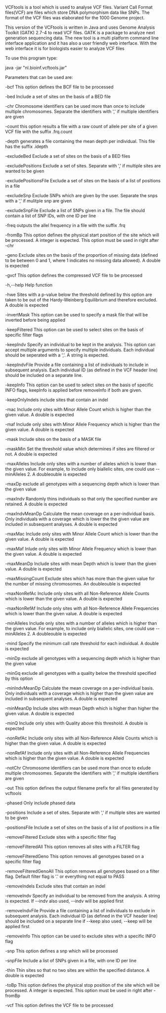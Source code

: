 VCFtools is a tool which is used to analyse VCF files. Variant Call Format files(VCF) are files which
store DNA polymorphism data like SNPs. The format of the VCF files was elaborated for the 1000
Genome project. 

This version of the VCFtools is written in Java and uses Genome Analysis Toolkit (GATK) 2.7-4 to read VCF files. GATK is a package to analyze next generation sequencing data. The new tool is a multi platform command line interface application and it has also a user friendly web interface. With the web interface it is for biologists easier to analyze VCF files

To use this program type:

java -jar "nl.bioinf.vcftools.jar" 

Parameters that can be used are:

 -bcf <arg>                    This option defines the BCF file to be
                               processed
                               
 -bed <arg>                    Include a set of sites on the basis of a
                               BED file
                               
 -chr <arg>                    Chromosome identifiers can be used more
                               than once to include multiple chromosomes.
                               Separate the identifiers with ',' if
                               multiple identifiers are given
                               
 -count                        this option results a file with a raw count
                               of allele per site of a given VCF file with
                               the suffix .frq.count
                               
 -depth                        generates a file containing the mean depth
                               per individual. This file has the suffix
                               .idepth
                               
 -excludeBed <arg>             Exclude a set of sites on the basis of a
                               BED files
                               
 -excludePositions <arg>       Exclude a set of sites. Separate with ','
                               if multiple sites are wanted to be given
                               
 -excludePositionsFile <arg>   Exclude a set of sites on the basis of a
                               list of positions in a file
                               
 -excludeSnp <arg>             Exclude SNPs which are given by the user.
                               Separate the snps with a ',' if mulitple
                               snp are given
                               
 -excludeSnpFile <arg>         Exclude a list of SNPs given in a file. The
                               file should contain a list of SNP IDs, with
                               one ID per line
                               
 -freq                         outputs the allel frequency in a file with
                               the suffix .frq
                               
 -fromBp <arg>                 This option defines the physical start
                               position of the site which will be
                               processed. A integer is expected. This
                               option must be used in right after -chr
                               
 -geno <arg>                   Exclude sites on the basis of the
                               proportion of missing data (defined to be
                               between 0 and 1, where 1 indicates no
                               missing data allowed). A double is expected
                               
 -gvcf <arg>                   This option defines the compressed VCF file
                               to be processed
                               
 -h,--help                     Help function
 
 -hwe <arg>                    Sites with a p-value below the threshold
                               defined by this option are taken to be out
                               of the Hardy-Weinberg Equilibrium and
                               therefore excluded. A double is expected
                               
 -invertMask <arg>             This option can be used to specify a mask
                               file that will be inverted before being
                               applied
                               
 -keepFiltered <arg>           This option can be used to select sites on
                               the basis of specific filter flags
                               
 -keepIndv <arg>               Specify an individual to be kept in the
                               analysis. This option can accept multiple
                               arguments to specify multiple individuals.
                               Each individual should be seperated with a
                               ','. A string is expected.
                               
 -keepIndvFile <arg>           Provide a file containing a list of
                               individuals to include in subsequent
                               analysis. Each individual ID (as defined in
                               the VCF header line) should be included on
                               a separate line.
                               
 -keepInfo <arg>               This option can be used to select sites on
                               the basis of specific INFO flags, keepInfo
                               is applied before removeInfo if both are
                               given.
                               
 -keepOnlyIndels <arg>         include sites that contain an indel
 
 -mac <arg>                    Include only sites with Minor Allele Count
                               which is higher than the given value. A
                               double is expected
                               
 -maf <arg>                    Include only sites with Minor Allele
                               Frequency which is higher than the given
                               value. A double is expected
                               
 -mask <arg>                   Include sites on the basis of a MASK file
 
 -maskMin <arg>                Set the threshold value which determines if
                               sites are filtered or not. A double is
                               expected
                               
 -maxAlleles <arg>             Include only sites with a number of alleles
                               which is lower than the given value. For
                               example, to include only biallelic sites,
                               one could use --minAlleles 2. A doubleouble
                               is expected
                               
 -maxDp <arg>                  exclude all genotypes with a sequencing
                               depth which is lower than the given value
                               
 -maxIndv <arg>                Randomly thins individuals so that only the
                               specified number are retained. A double is
                               expected
                               
 -maxIndvMeanDp <arg>          Calculate the mean coverage on a
                               per-individual basis. Only individuals with
                               a coverage which is lower the the given
                               value are included in subsequent analyses.
                               A double is expected
                               
 -maxMac <arg>                 Include only sites with Minor Allele Count
                               which is lower than the given value. A
                               double is expected
                               
 -maxMaf <arg>                 Inlude only sites with Minor Allele
                               Frequency which is lower than the given
                               value. A double is expected
                               
 -maxMeanDp <arg>              Include sites with mean Depth which is
                               lower than the given value. A double is
                               expected
                               
 -maxMissingCount <arg>        Exclude sites which has more than the given
                               value for the number of missing
                               chromosomes. An doubleouble is expected
                               
 -maxNonRefAc <arg>            Include only sites with all Non-Reference
                               Allele Counts which is lower than the given
                               value. A double is expected
                               
 -maxNonRefAf <arg>            Include only sites with all Non-Reference
                               Allele Frequencies which is lower than the
                               given value. A double is expected
                               
 -minAlleles <arg>             Include only sites with a number of alleles
                               which is higher than the given value. For
                               example, to include only biallelic sites,
                               one could use --minAlleles 2. A doubleouble
                               is expected
                               
 -mind <arg>                   Specify the minimum call rate threshold for
                               each individual. A double is expected
                               
 -minDp <arg>                  exclude all genotypes with a sequencing
                               depth which is higher than the given value
                               
 -minGq <arg>                  exclude all genotypes with a quality below
                               the threshold specified by this option
                               
 -minIndvMeanDp <arg>          Calculate the mean coverage on a
                               per-individual basis. Only individuals with
                               a coverage which is higher than the given
                               value are included in subsequent analyses.
                               A double is expected
                               
 -minMeanDp <arg>              Include sites with mean Depth which is
                               higher than higher the given value. A
                               double is expected
                               
 -minQ <arg>                   Include only sites with Quality above this
                               threshold. A double is expected
                               
 -nonRefAc <arg>               Include only sites with all Non-Reference
                               Allele Counts which is higher than the
                               given value. A double is expected
                               
 -nonRefAf <arg>               Include only sites with all Non-Reference
                               Allele Frequencies which is higher than the
                               given value. A double is expected
                               
 -notChr <arg>                 Chromosome identifiers can be used more
                               than once to exlude multiple chromosomes.
                               Separate the identifiers with ',' if
                               multiple identifiers are given
                               
 -out <arg>                    This option defines the output filename
                               prefix for all files generated by vcftools
                               
 -phased                       Only include phased data
 
 -positions <arg>              Include a set of sites. Separate with ','
                               if multiple sites are wanted to be given
                               
 -positionsFile <arg>          Include a set of sites on the basis of a
                               list of positions in a file
                               
 -removeFiltered <arg>         Exclude sites with a specific filter flag
 
 -removeFilteredAll            This option removes all sites with a FILTER
                               flag
                               
 -removeFilteredGeno <arg>     This option removes all genotypes based on
                               a specific filter flag
                               
 -removeFilteredGenoAll        This option removes all genotypes based on
                               a filter flag. Default filter flag is '.'
                               or everything not equal to PASS
                               
 -removeIndels <arg>           Exclude sites that contain an indel
 
 -removeIndv <arg>             Specify an individual to be removed from
                               the analysis. A string is expected. If
                               --indv also used, --indv will be applied
                               first
                               
 -removeIndvFile <arg>         Provide a file containing a list of
                               individuals to exclude in subsequent
                               analysis. Each individual ID (as defined in
                               the VCF header line) should be included on
                               a separate line if --keep also used, --keep
                               will be applied first
                               
 -removeInfo <arg>             This option can be used to exclude sites
                               with a specific INFO flag
                               
 -snp <arg>                    This option defines a snp which will be
                               processed
                               
 -snpFile <arg>                Include a list of SNPs given in a file,
                               with one ID per line
                               
 -thin <arg>                   Thin sites so that no two sites are within
                               the specified distance. A double is
                               expected
                               
 -toBp <arg>                   This option defines the physical stop
                               position of the site which will be
                               processed. A integer is expected. This
                               option must be used in right after -fromBp
                               
 -vcf <arg>                    This option defines the VCF file to be
                               processed
